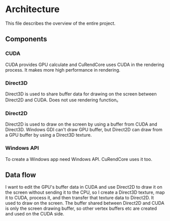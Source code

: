 # Architecture
This file describes the overview of the entire project.

## Components
### CUDA
CUDA provides GPU calculate and CuRendCore uses CUDA in the rendering process. It makes more high performance in rendering.

### Direct3D
Direct3D is used to share buffer data for drawing on the screen between Direct2D and CUDA. Does not use rendering function。

### Direct2D
Direct2D is used to draw on the screen by using a buffer from CUDA and Direct3D. Windows GDI can't draw GPU buffer, but Direct2D can draw from a GPU buffer by using a Direct3D texture.

### Windows API
To create a Windows app need Windows API. CuRendCore uses it too.

## Data flow
I want to edit the GPU's buffer data in CUDA and use Direct2D to draw it on the screen without sending it to the CPU, so I create a Direct3D texture, map it to CUDA, process it, and then transfer that texture data to Direct2D. It used to draw on the screen. The buffer shared between Direct2D and CUDA is only the screen drawing buffer, so other vertex buffers etc are created and used on the CUDA side.

